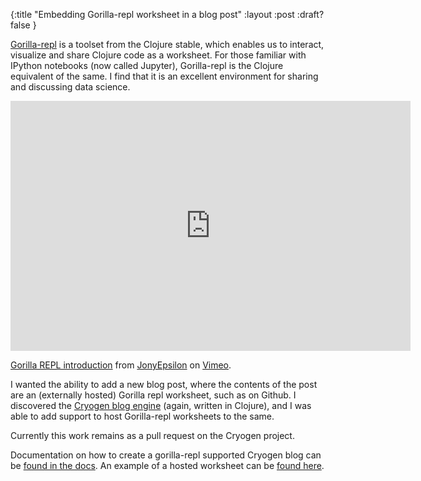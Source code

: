 {:title "Embedding Gorilla-repl worksheet in a blog post"
 :layout :post
 :draft? false
 }


[Gorilla-repl](http://gorilla-repl.org) is a toolset from the Clojure stable, which enables us to interact, visualize and share Clojure code as a worksheet. For those familiar with IPython notebooks (now called Jupyter), Gorilla-repl is the Clojure equivalent of the same. I find that it is an excellent environment for sharing and discussing data science.

<iframe src="https://player.vimeo.com/video/87118206" width="640" height="400" frameborder="0" webkitallowfullscreen mozallowfullscreen allowfullscreen></iframe>
<p><a href="https://vimeo.com/87118206">Gorilla REPL introduction</a> from <a href="https://vimeo.com/user25262253">JonyEpsilon</a> on <a href="https://vimeo.com">Vimeo</a>.</p>


I wanted the ability to add a new blog post, where the contents of the post are an (externally hosted) Gorilla repl worksheet, such as on Github. I discovered the [Cryogen blog engine](http://cryogenweb.org/) (again, written in Clojure), and I was able to add support to host Gorilla-repl worksheets to the same.

Currently this work remains as a pull request on the Cryogen project.

Documentation on how to create a gorilla-repl supported Cryogen blog can be [found in the docs](https://github.com/shark8me/cryogen/blob/gorillarepl-worksheets/doc/gorilla-repl.md). An example of a hosted worksheet can be [found here](http://kirank.in/posts-output/2016-01-06-notebook/).


